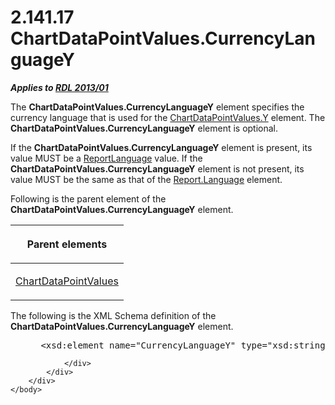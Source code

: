 <html dir="LTR" xmlns:mshelp="http://msdn.microsoft.com/mshelp" xmlns:ddue="http://ddue.schemas.microsoft.com/authoring/2003/5" xmlns:xlink="http://www.w3.org/1999/xlink" xmlns:tool="http://www.microsoft.com/tooltip">
    <head>
        <meta http-equiv="Content-Type" content="text/html; CHARSET=utf-8"></meta>
        <meta name="save" content="history"></meta>
        <title>2.141.17 ChartDataPointValues.CurrencyLanguageY</title>
        <xml>
            <mshelp:toctitle title="2.141.17 ChartDataPointValues.CurrencyLanguageY"></mshelp:toctitle>
            <mshelp:rltitle title="[MS-RDL]: ChartDataPointValues.CurrencyLanguageY"></mshelp:rltitle>
            <mshelp:keyword index="A" term="a1f66ef4-ea6f-4e51-8e6a-cc336fc34294"></mshelp:keyword>
            <mshelp:attr name="DCSext.ContentType" value="open specification"></mshelp:attr>
            <mshelp:attr name="AssetID" value="a1f66ef4-ea6f-4e51-8e6a-cc336fc34294"></mshelp:attr>
            <mshelp:attr name="TopicType" value="kbRef"></mshelp:attr>
            <mshelp:attr name="DCSext.Title" value="[MS-RDL]: ChartDataPointValues.CurrencyLanguageY" />
        </xml>
    </head>
    <body>
        <div id="header">
            <h1 class="heading">2.141.17 ChartDataPointValues.CurrencyLanguageY</h1>
        </div>
        <div id="mainSection">
            <div id="mainBody">
                <div id="allHistory" class="saveHistory"></div>
                <div id="sectionSection0" class="section" name="collapseableSection">
                    

<p><b><i>Applies to </i></b><a href="c5c219b8-4b13-4c49-9c86-6a07aab39823.html"><b><i>RDL 2013/01</i></b></a></p>

<p>The <b>ChartDataPointValues.CurrencyLanguageY</b> element
specifies the currency language that is used for the <a href="12848598-a2d4-45c4-b5ec-3d09b0550e2e.html">ChartDataPointValues.Y</a>
element. The <b>ChartDataPointValues.CurrencyLanguageY</b> element is optional.</p>

<p>If the <b>ChartDataPointValues.CurrencyLanguageY</b> element
is present, its value MUST be a <a href="9982ce05-56fe-4b2b-b929-7a08663f3a9e.html">ReportLanguage</a> value. If
the <b>ChartDataPointValues.CurrencyLanguageY</b> element is not present, its
value MUST be the same as that of the <a href="fb9b0139-e164-4161-9fe5-ab1ae5c3730f.html">Report.Language</a> element.</p>

<p>Following is the parent element of the <b>ChartDataPointValues.CurrencyLanguageY</b>
element.</p>

<table>
 <thead>
  <tr>
   <th>
   <p>Parent elements</p>
   </th>
  </tr>
 </thead>
 <tr>
  <td>
  <p><a href="363590aa-46c3-499a-927f-a6495a0b1ab6.html">ChartDataPointValues</a></p>
  </td>
 </tr>
</table>

<p>The following is the XML Schema definition of the <b>ChartDataPointValues.CurrencyLanguageY</b>
element.</p>

<dl>
<dd>
<div><pre> &lt;xsd:element name=&quot;CurrencyLanguageY&quot; type=&quot;xsd:string&quot; /&gt;
</pre></div>
</dd></dl>


                </div>
            </div>
        </div>
    </body>
</html>